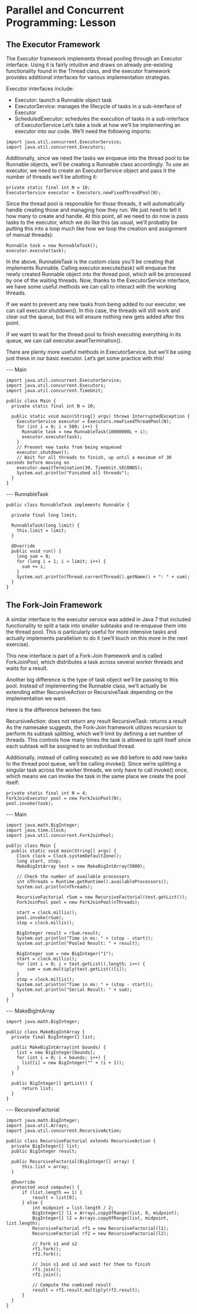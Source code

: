 # Parallel and Concurrent Programming: Lesson
## The Executor Framework

The Executor framework implements thread pooling through an Executor interface. Using it is fairly intuitive and draws on already pre-existing functionality found in the Thread class, and the executor framework provides additional 
interfaces for various implementation strategies.

Executor interfaces include:

* Executor: launch a Runnable object task
* ExecutorService: manages the lifecycle of tasks in a sub-interface of Executor
* ScheduledExecutor: schedules the execution of tasks in a sub-interface of ExecutorService
Let’s take a look at how we’ll be implementing an executor into our code. We’ll need the following imports:
```
import java.util.concurrent.ExecutorService;
import java.util.concurrent.Executors;
```

Additionally, since we need the tasks we enqueue into the thread pool to be Runnable objects, we’ll be creating a Runnable class accordingly. To use an executor, we need to create an ExecutorService object and pass it the number of threads we’ll be allotting it:
```
private static final int N = 10;
ExecutorService executor = Executors.newFixedThreadPool(N);
```

Since the thread pool is responsible for those threads, it will automatically handle creating those and managing how they run. We just need to tell it how many to create and handle. At this point, all we need to do now is pass tasks to the executor, which we do like this (as usual, we’ll probably be putting this into a loop much like how we loop the creation and assignment of manual threads):
```
Runnable task = new RunnableTask();
executor.execute(task);
```


In the above, RunnableTask is the custom class you’ll be creating that implements Runnable. Calling executor.execute(task) will enqueue the newly created Runnable object into the thread pool, which will be processed by one of the waiting threads. Now, thanks to the ExecutorService interface, we have some useful 
methods we can call to interact with the working threads.

If we want to prevent any new tasks from being added to our executor, we can call executor.shutdown(). In this case, the threads will still work and clear out the 
queue, but this will ensure nothing new gets added after this point.

If we want to wait for the thread pool to finish executing everything in its queue, we can call executor.awaitTermination().

There are plenty more useful methods in ExecutorService, but we’ll be using just these in our basic executor. Let’s get some practice with this!

--- Main
```
import java.util.concurrent.ExecutorService;
import java.util.concurrent.Executors;
import java.util.concurrent.TimeUnit;

public class Main {
  private static final int N = 10;
  
  public static void main(String[] args) throws InterruptedException {
    ExecutorService executor = Executors.newFixedThreadPool(N);
    for (int i = 0; i < 500; i++) {
      Runnable task = new RunnableTask(10000000L + i);
      executor.execute(task);
    }
    // Prevent new tasks from being enqueued
    executor.shutdown();
    // Wait for all threads to finish, up until a maximum of 30 seconds before moving on
    executor.awaitTermination(30, TimeUnit.SECONDS);
    System.out.println("Finished all threads");
  }
}
```

--- RunnableTask
```
public class RunnableTask implements Runnable {

  private final long limit;
  
  RunnableTask(long limit) {
    this.limit = limit;
  }
  
  @Override
  public void run() {
    long sum = 0;
    for (long i = 1; i < limit; i++) {
      sum += i;
    }
    System.out.println(Thread.currentThread().getName() + ": " + sum);
  }
}
```

## The Fork-Join Framework
A similar interface to the executor service was added in Java 7 that included functionality to split a task into smaller subtasks and re-enqueue them into the thread pool. This is particularly useful for more intensive tasks and actually implements parallelism to do it (we’ll touch on this more in the next exercise).

This new interface is part of a Fork-Join framework and is called ForkJoinPool, which distributes a task across several worker threads and waits for a result.

Another big difference is the type of task object we’ll be passing to this pool. Instead of implementing the Runnable class, we’ll actually be extending either RecursiveAction or RecursiveTask depending on the implementation we want.

Here is the difference between the two:

RecursiveAction: does not return any result
RecursiveTask: returns a result
As the namesake suggests, the Fork-Join framework utilizes recursion to perform its subtask splitting, which we’ll limit by defining a set number of threads. This controls how many times the task is allowed to split itself since each subtask will be assigned to an individual thread.

Additionally, instead of calling execute() as we did before to add new tasks to the thread pool 
queue, we’ll be calling invoke(). Since we’re splitting a singular task across the worker threads, we only have to call invoke() once, which means we can invoke the task in the same place we create the pool itself:
```
private static final int N = 4;
ForkJoinExecutor pool = new ForkJoinPool(N);
pool.invoke(task);
```

--- Main
```
import java.math.BigInteger;
import java.time.Clock;
import java.util.concurrent.ForkJoinPool;

public class Main {
  public static void main(String[] args) {
    Clock clock = Clock.systemDefaultZone();
    long start, stop;
    MakeBigIntArray test = new MakeBigIntArray(5000);
    
    // Check the number of available processors
    int nThreads = Runtime.getRuntime().availableProcessors();
    System.out.println(nThreads);
    
    RecursiveFactorial rSum = new RecursiveFactorial(test.getList());
    ForkJoinPool pool = new ForkJoinPool(nThreads);
    
    start = clock.millis();
    pool.invoke(rSum);
    stop = clock.millis();
    
    BigInteger result = rSum.result;
    System.out.println("Time in ms: " + (stop - start));
    System.out.println("Pooled Result: " + result);
    
    BigInteger sum = new BigInteger("1");
    start = clock.millis();
    for (int i = 0; i < test.getList().length; i++) {
        sum = sum.multiply(test.getList()[i]);
    }
    stop = clock.millis();
    System.out.println("Time in ms: " + (stop - start));
    System.out.println("Serial Result: " + sum);
  }
}
```

--- MakeBigIntArray
```
import java.math.BigInteger;

public class MakeBigIntArray {
  private final BigInteger[] list;

  public MakeBigIntArray(int bounds) {
    list = new BigInteger[bounds];
    for (int i = 0; i < bounds; i++) { 
      list[i] = new BigInteger("" + (i + 1));
    }
  }

  public BigInteger[] getList() {
      return list;
  }
}
```

--- RecursiveFactorial
```
import java.math.BigInteger;
import java.util.Arrays;
import java.util.concurrent.RecursiveAction;

public class RecursiveFactorial extends RecursiveAction {
  private BigInteger[] list;
  public BigInteger result;

  public RecursiveFactorial(BigInteger[] array) {
      this.list = array;
  }

  @Override
  protected void compute() {
      if (list.length == 1) {
          result = list[0];
      } else {
          int midpoint = list.length / 2;
          BigInteger[] l1 = Arrays.copyOfRange(list, 0, midpoint);
          BigInteger[] l2 = Arrays.copyOfRange(list, midpoint, list.length);
          RecursiveFactorial rf1 = new RecursiveFactorial(l1);
          RecursiveFactorial rf2 = new RecursiveFactorial(l2);
          
          // Fork s1 and s2
          rf1.fork();
          rf2.fork();
          
          // Join s1 and s2 and wait for them to finish
          rf1.join();
          rf2.join();
          
          // Compute the combined result
          result = rf1.result.multiply(rf2.result);
      }
  }
}
```
